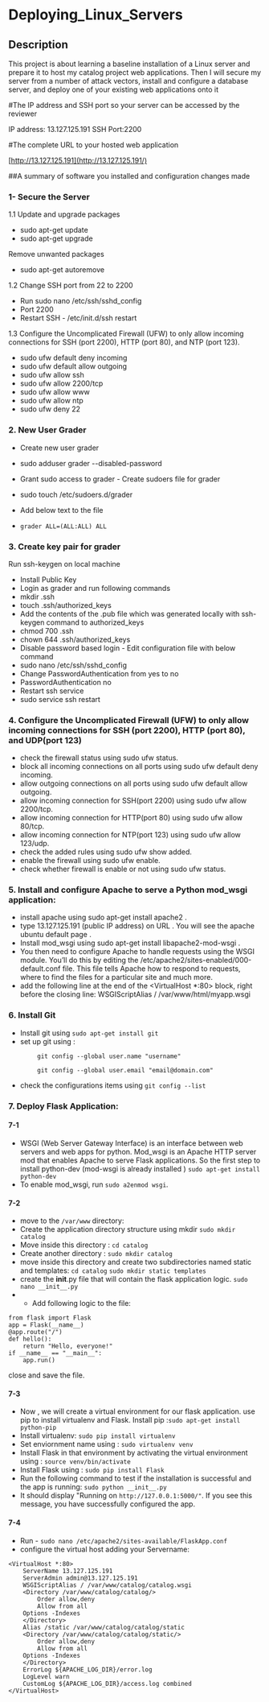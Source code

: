 ﻿

# Deploying_Linux_Servers

## Description

This project is about learning a baseline installation of a Linux server and prepare it to host my catalog project web applications. Then I will secure my server from a number of attack vectors, install and configure a database server, and deploy one of your existing web applications onto it

#The IP address and SSH port so your server can be accessed by the reviewer

IP address: 13.127.125.191 SSH Port:2200

#The complete URL to your hosted web application

[http://13.127.125.191](http://13.127.125.191/)

##A summary of software you installed and configuration changes made



### 1- Secure the Server


1.1  Update and upgrade packages

-   sudo apt-get update
-   sudo apt-get upgrade

Remove unwanted packages

-   sudo apt-get autoremove

1.2  Change SSH port from 22 to 2200

-   Run sudo nano /etc/ssh/sshd_config
-   Port 2200
-   Restart SSH - /etc/init.d/ssh restart

1.3  Configure the Uncomplicated Firewall (UFW) to only allow incoming connections for SSH (port 2200), HTTP (port 80), and NTP (port 123).

-   sudo ufw default deny incoming
-   sudo ufw default allow outgoing
-   sudo ufw allow ssh
-   sudo ufw allow 2200/tcp
-   sudo ufw allow www
-   sudo ufw allow ntp
-   sudo ufw deny 22

### 2.  New User Grader

-   Create new user grader
-   sudo adduser grader --disabled-password
-   Grant sudo access to grader - Create sudoers file for grader

-   sudo touch /etc/sudoers.d/grader

- Add below text to the file

-  ```grader ALL=(ALL:ALL) ALL```

### 3. Create key pair for grader

   Run ssh-keygen on local machine
-   Install Public Key
-   Login as grader and run following commands
-   mkdir .ssh
-   touch .ssh/authorized_keys
-   Add the contents of the .pub file which was generated locally with ssh-keygen command to authorized_keys
-   chmod 700 .ssh
-   chown 644 .ssh/authorized_keys
-   Disable password based login - Edit configuration file with below command
-   sudo nano /etc/ssh/sshd_config
-   Change PasswordAuthentication from yes to no
-   PasswordAuthentication no
-   Restart ssh service
-   sudo service ssh restart

### 4. Configure the Uncomplicated Firewall (UFW) to only allow incoming connections for SSH (port 2200), HTTP (port 80), and UDP(port 123)

-   check the firewall status using sudo ufw status.
-   block all incoming connections on all ports using sudo ufw default deny incoming.
-   allow outgoing connections on all ports using sudo ufw default allow outgoing.
-   allow incoming connection for SSH(port 2200) using sudo ufw allow 2200/tcp.
-   allow incoming connection for HTTP(port 80) using sudo ufw allow 80/tcp.
-   allow incoming connection for NTP(port 123) using sudo ufw allow 123/udp.
-   check the added rules using sudo ufw show added.
-   enable the firewall using sudo ufw enable.
-   check whether firewall is enable or not using sudo ufw status.

### 5. Install and configure Apache to serve a Python mod_wsgi application:

-   install apache using sudo apt-get install apache2 .
-   type 13.127.125.191 (public IP address) on URL . You will see the apache ubuntu default page .
-   Install mod_wsgi using sudo apt-get install libapache2-mod-wsgi .
-   You then need to configure Apache to handle requests using the WSGI module. You’ll do this by editing the /etc/apache2/sites-enabled/000-default.conf file. This file tells Apache how to respond to requests, where to find the files for a particular site and much more.
-   add the following line at the end of the <VirtualHost *:80> block, right before the closing line: WSGIScriptAlias / /var/www/html/myapp.wsgi

### 6. Install Git

-   Install git using `sudo apt-get install git`
-   set up git using :

```
        git config --global user.name "username"
```

```
        git config --global user.email "email@domain.com"
```

-   check the configurations items using `git config --list`

### 7. Deploy Flask Application:

#### 7-1

-   WSGI (Web Server Gateway Interface) is an interface between web servers and web apps for python. Mod_wsgi is an Apache HTTP server mod that enables Apache to serve Flask applications. So the first step to install python-dev (mod-wsgi is already installed ) `sudo apt-get install python-dev`
-   To enable mod_wsgi, run `sudo a2enmod wsgi`.

#### 7-2

-   move to the `/var/www` directory:
-   Create the application directory structure using mkdir `sudo mkdir catalog`
-   Move inside this directory : `cd catalog`
-   Create another directory : `sudo mkdir catalog`
-   move inside this directory and create two subdirectories named static and templates: `cd catalog`  `sudo mkdir static templates`
-   create the **init**.py file that will contain the flask application logic. `sudo nano __init__.py`
- -   Add following logic to the file:
```
from flask import Flask
app = Flask(__name__)
@app.route("/")
def hello():
    return "Hello, everyone!"
if __name__ == "__main__":
    app.run()
```
close and save the file.
#### 7-3

-   Now , we will create a virtual environment for our flask application. use pip to install virtualenv and Flask. Install pip :`sudo apt-get install python-pip`
-   Install virtualenv: `sudo pip install virtualenv`
-   Set enviornment name using : `sudo virtualenv venv`
-   Install Flask in that environment by activating the virtual environment using : `source venv/bin/activate`
-   Install Flask using : `sudo pip install Flask`
-   Run the following command to test if the installation is successful and the app is running: `sudo python __init__.py`
-   It should display "Running on `http://127.0.0.1:5000/"`. If you see this message, you have successfully configured the app.

#### 7-4

-   Run - `sudo nano /etc/apache2/sites-available/FlaskApp.conf`
-   configure the virtual host adding your Servername:
```
<VirtualHost *:80>
    ServerName 13.127.125.191
    ServerAdmin admin@13.127.125.191
    WSGIScriptAlias / /var/www/catalog/catalog.wsgi
    <Directory /var/www/catalog/catalog/>
        Order allow,deny
        Allow from all
	Options -Indexes
    </Directory>
    Alias /static /var/www/catalog/catalog/static
    <Directory /var/www/catalog/catalog/static/>
        Order allow,deny
        Allow from all
	Options -Indexes
    </Directory>
    ErrorLog ${APACHE_LOG_DIR}/error.log
    LogLevel warn
    CustomLog ${APACHE_LOG_DIR}/access.log combined
</VirtualHost>
```

